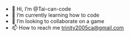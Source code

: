 - 👋 Hi, I’m @Tai-can-code
- 🌱 I’m currently learning how to code 
- 💞️ I’m looking to collaborate on a game 
- 📫 How to reach me trinity2005ca@gmail.com

<!---
Tai-can-code/Tai-can-code is a ✨ special ✨ repository because its `README.md` (this file) appears on your GitHub profile.
You can click the Preview link to take a look at your changes.
--->
